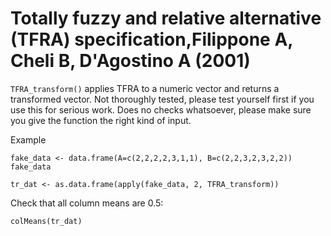 # Totally fuzzy and relative alternative (TFRA) specification,Filippone A, Cheli B, D'Agostino A (2001)

`TFRA_transform()` applies TFRA to a numeric vector and returns
a transformed vector. Not thoroughly tested, please
test yourself first if you use this for serious work.
Does no checks whatsoever, please make sure you give
the function the right kind of input.

Example

```
fake_data <- data.frame(A=c(2,2,2,2,3,1,1), B=c(2,2,3,2,3,2,2))
fake_data

tr_dat <- as.data.frame(apply(fake_data, 2, TFRA_transform))
```

Check that all column means are 0.5:

`colMeans(tr_dat)`
